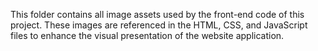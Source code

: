This folder contains all image assets used by the front-end code of this project. These images are referenced in the HTML, CSS, and JavaScript files to enhance the visual presentation of the website application.
